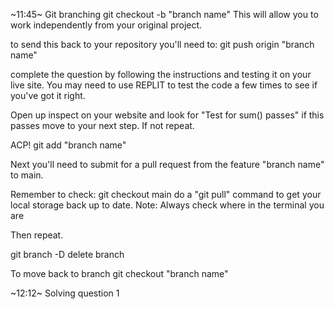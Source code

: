 


~11:45~ Git branching
git checkout -b "branch name"
This will allow you to work independently from your original project.

to send this back to your repository you'll need to: git push origin "branch name"

complete the question by following the instructions and testing it on your live site. You may need to use REPLIT to test the code a few times to see if you've got it right.

Open up inspect on your website and look for "Test for sum() passes" if this passes move to your next step. If not repeat.

ACP!
git add "branch name"

Next you'll need to submit for a pull request from the feature "branch name" to main.

Remember to check: git checkout main
do a "git pull" command to get your local storage back up to date.
Note: Always check where in the terminal you are

Then repeat.

git branch -D delete branch

To move back to branch
git checkout "branch name"

~12:12~
Solving question 1
